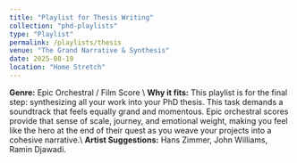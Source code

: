```yaml
---
title: "Playlist for Thesis Writing"
collection: "phd-playlists"
type: "Playlist"
permalink: /playlists/thesis
venue: "The Grand Narrative & Synthesis"
date: 2025-08-19
location: "Home Stretch"
---
```


**Genre:** Epic Orchestral / Film Score \\
**Why it fits:** This playlist is for the final step: synthesizing all your work into your PhD thesis. This task demands a soundtrack that feels equally grand and momentous. Epic orchestral scores provide that sense of scale, journey, and emotional weight, making you feel like the hero at the end of their quest as you weave your projects into a cohesive narrative.\\
**Artist Suggestions:** Hans Zimmer, John Williams, Ramin Djawadi.